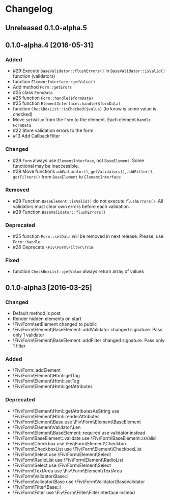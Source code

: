 # Changelog
## Unreleased 0.1.0-alpha.5

## 0.1.0-alpha.4 [2016-05-31]
### Added
  - #29 Execute `BaseValidator::flushErrors()` in `BaseValidator::isValid()` function (validators)
  - function `ElementInterface::getValue()`
  - Add method `Form::getErors`
  - #25 class `FormData`
  - #25 function `Form::handle($formData)`
  - #25 function `ElementInterface::handle($formData)`
  - function `CheckBoxList::isChecked($value)` (to know is some value is checked)
  - Move `setValue` from the `Form` to the element. Each element `handle` `FormData`
  - #22 Store validation errors to the form
  - #13 Add CallbackFilter

### Changed
 - #29 `Form` always use `ElementInterface`, not `BaseElement`. Some functional may be inaccessible.
 - #29 Move functions `addValidator()`, `getValidators()`, `addFilter()`, `getFilters()` from `BaseElement` to `ElementInterface`

### Removed
 - #29 Function `BaseElement::isValid()` do not execute `flushErrors()`. All validators must clear own errors before each validation.
 - #29 Function `BaseValidator::flushErrors()`

### Deprecated
  - #25 function `Form::setData` will be removed in next release. Please, use `Form::handle`.
  - #26 Deprecate `\Fiv\Form\Filter\Trim`

### Fixed
  - function `CheckBoxList::getValue` always return array of values

## 0.1.0-alpha3 [2016-03-25]

### Changed
- Default method is post
- Render hidden elements on start
- \Fiv\Form\setElement changed to public
- \Fiv\Form\Element\BaseElement::addValidator changed signature. Pass only 1 validator
- \Fiv\Form\Element\BaseElement::addFilter changed signature. Pass only 1 filter


### Added
- \Fiv\Form::addElement
- \Fiv\Form\Element\Html::getTag
- \Fiv\Form\Element\Html::setTag
- \Fiv\Form\Element\Html::getAttributes

### Deprecated
- \Fiv\Form\Element\Html::getAttributesAsString use \Fiv\Form\Element\Html::renderAttributes
- \Fiv\Form\Element\Base use \Fiv\Form\Element\BaseElement
- \Fiv\Form\Element\Validator\Len
- \Fiv\Form\Element\BaseElement::required use validator instead
- \Fiv\Form\BaseElement::validate use \Fiv\Form\BaseElement::isValid
- \Fiv\Form\Checkbox use \Fiv\Form\Element\Checkbox
- \Fiv\Form\CheckboxList use \Fiv\Form\Element\CheckboxList
- \Fiv\Form\Select use \Fiv\Form\Element\Select
- \Fiv\Form\RadioList use \Fiv\Form\Element\RadioList
- \Fiv\Form\Select use \Fiv\Form\Element\Select
- \Fiv\Form\TextArea use \Fiv\Form\Element\TextArea
- \Fiv\Form\Validator\Base::i
- \Fiv\Form\Validator\Base use \Fiv\Form\Validator\BaseValidator
- \Fiv\Form\Filter\Base::i
- \Fiv\Form\Filter use \Fiv\Form\Filter\FilterInterface instead
